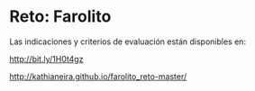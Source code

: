 # Reto: Farolito

Las indicaciones y criterios de evaluación están disponibles en:

http://bit.ly/1H0t4gz

http://kathianeira.github.io/farolito_reto-master/

